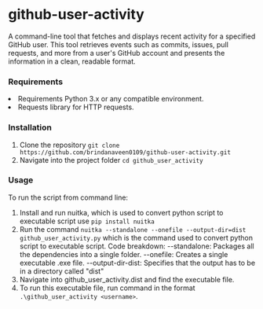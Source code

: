# github-user-activity
A command-line tool that fetches and displays recent activity for a specified GitHub user. This tool retrieves events such as commits, issues, pull requests, and more from a user's GitHub account and presents the information in a clean, readable format.
### Requirements
<li> Requirements
Python 3.x or any compatible environment. </li>
<li> Requests library for HTTP requests.</li>

### Installation
1. Clone the repository `git clone https://github.com/brindanaveen0109/github-user-activity.git`
2. Navigate into the project folder `cd github_user_activity`

### Usage
To run the script from command line:
1. Install and run nuitka, which is used to convert python script to executable script use `pip install nuitka`
2. Run the command  `nuitka --standalone --onefile --output-dir=dist github_user_activity.py` which is the command used to convert python script to executable script.
    Code breakdown: --standalone: Packages all the dependencies into a single folder.
                    --onefile: Creates a single executable .exe file.
                    --output-dir-dist: Specifies that the output has to be in a directory called "dist"
3. Navigate into github_user_activity.dist and find the executable file.
4. To run this executable file, run command in the format  `.\github_user_activity <username>`. 
